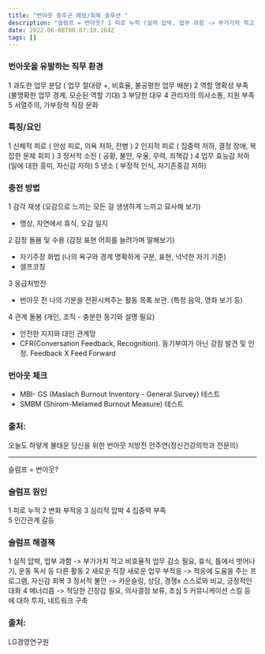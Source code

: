 ```yaml
---
title: "번아웃 증후군 예방/회복 솔루션 "
description: "슬럼프 = 번아웃? 1 피로 누적 (실적 압박, 업부 과함 -> 부가가치 적고 비효율적 업무 감소 필요, 휴식, 틀에서 벗어나기, 운동 독서 등 다른 활동)2 변화 부적응 (새로운 직장 새로운 업무 부적응 -> 적응에 도움을 주는 프로그램, 자신감 회복 )3 심리적 압"
date: 2022-06-08T00:07:19.164Z
tags: []
---
```

###  번아웃을 유발하는 직무 환경
1 과도한 업무 분담 ( 업무 절대량 +, 비효율, 불공평한 업무 배분)
2 역할 명확성 부족 (불명확한 업무 경계, 모순된 역할 기대)
3 부당한 대우
4 관리자의 의사소통, 지원 부족
5 서열주의, 가부장적 직장 문화

### 특징/요인
1 신체적 피로 ( 만성 피로, 의욕 저하, 잔병 )
2 인지적 피로 ( 집중력 저하, 결정 장애, 복잡한 문제 회피 )
3 정서적 소진 ( 공황, 불안, 우울, 무력, 죄책감 )
4 업무 효능감 저하 (일에 대한 흥미, 자신감 저하)
5 냉소 ( 부정적 인식, 자기존중감 저하)

### 충전 방법
1 감각 재생 (오감으로 느끼는 모든 걸 생생하게 느끼고 묘사해 보기)
  - 명상, 자연에서 휴식, 오감 일지

2 감정 돌봄 및 수용 (감정 표현 어희를 늘려가며 말해보기)
  - 자기주장 화법 (나의 욕구와 경계 명확하게 구분, 표현, 넉넉한 자기 기준)
  - 셀프코칭 

3 응급처방전
  - 번아웃 전 나의 기분을 전환시켜주는 활동 목록 보관. (특정 음악, 영화 보기 등) 

4 관계 돌봄 (개인, 조직 - 충분한 동기와 설명 필요)
  - 안전한 지지와 대인 관계망
  - CFR(Conversation Feedback, Recognition). 동기부여가 아닌 강점 발견 및 인정. Feedback X Feed Forward

### 번아웃 체크
- MBI- GS (Maslach Burnout Inventory - General Survey) 테스트
- SMBM (Shirom-Melamed Burnout Measure) 테스트 

### 출처: 
오늘도 하얗게 불태운 당신을 위한 번아웃 처방전 
안주연(정신건강의학과 전문의) 


---
슬럼프 = 번아웃? 

### 슬럼프 원인 
1 피로 누적 
2 변화 부적응 
3 심리적 압박 
4 집중력 부족   
5 인간관계 갈등 

### 슬럼프 해결책
1 실적 압박, 업부 과함 -> 부가가치 적고 비효율적 업무 감소 필요, 휴식, 틀에서 벗어나기, 운동 독서 등 다른 활동
2 새로운 직장 새로운 업무 부적응 -> 적응에 도움을 주는 프로그램, 자신감 회복
3 정서적 불안 -> 카운슬링, 상담, 경쟁x 스스로와 비교, 긍정적인 대화
4 메너리즘 -> 적당한 긴장감 필요, 의사결정 보류, 초심
5 커뮤니케이션 스킬 등에 대하 투자, 네트워크 구축

### 출처: 
LG경영연구원
